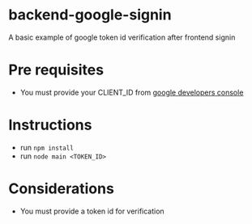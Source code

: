 # backend-google-signin

A basic example of google token id verification after frontend signin

# Pre requisites

- You must provide your CLIENT_ID from [google developers console](https://console.developers.google.com/)

# Instructions

- run `npm install`
- run `node main <TOKEN_ID>`

# Considerations
- You must provide a token id for verification
